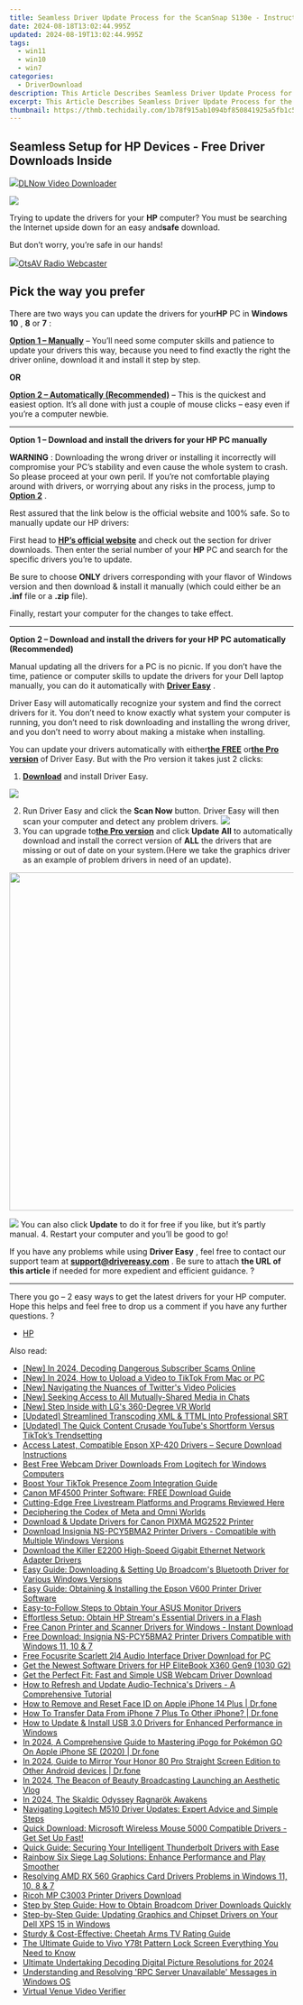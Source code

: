 ```yaml
---
title: Seamless Driver Update Process for the ScanSnap S130e - Instructions Inside!
date: 2024-08-18T13:02:44.995Z
updated: 2024-08-19T13:02:44.995Z
tags:
  - win11
  - win10
  - win7
categories:
  - DriverDownload
description: This Article Describes Seamless Driver Update Process for the ScanSnap S130e - Instructions Inside!
excerpt: This Article Describes Seamless Driver Update Process for the ScanSnap S130e - Instructions Inside!
thumbnail: https://thmb.techidaily.com/1b78f915ab1094bf850841925a5fb1c5096342e86398a63eb813197af80732b2.jpg
---
```


## Seamless Setup for HP Devices - Free Driver Downloads Inside

<!-- affiliate ads begin -->
<a href="https://secure.2checkout.com/order/checkout.php?PRODS=4712430&QTY=1&AFFILIATE=108875&CART=1"><img src="https://secure.avangate.com/images/merchant/c404a5adbf90e09631678b13b05d9d7a/products/dlnow_256.png" border="0">DLNow Video Downloader</a>
<!-- affiliate ads end -->
![](https://images.drivereasy.com/wp-content/uploads/2018/10/img_5bb8235cdc55d.jpg)

 Trying to update the drivers for your **HP**   computer? You must be searching the Internet upside down for an easy and**safe** download.

But don’t worry, you’re safe in our hands!

<!-- affiliate ads begin -->
<a href="https://otszone.ots7.com/order/checkout.php?PRODS=4713322&QTY=1&AFFILIATE=108875&CART=1"><img src="https://green.ots7.com/screenshots/OtsAV/OtsAVRadio1.90-300x188.jpg" border="0">OtsAV Radio Webcaster</a>
<!-- affiliate ads end -->
## Pick the way you prefer

 There are two ways you can update the drivers for your**HP** PC in **Windows 10** , **8** or **7** :

[**Option 1 – Manually**](https://tools.techidaily.com/drivereasy/download/) – You’ll need some computer skills and patience to update your drivers this way, because you need to find exactly the right the driver online, download it and install it step by step.

**OR**

[**Option 2 – Automatically (Recommended)**](https://tools.techidaily.com/drivereasy/download/) – This is the quickest and easiest option. It’s all done with just a couple of mouse clicks – easy even if you’re a computer newbie.

---

 **Option 1 – Download and install the drivers for your HP PC manually**

**WARNING** : Downloading the wrong driver or installing it incorrectly will compromise your PC’s stability and even cause the whole system to crash. So please proceed at your own peril. If you’re not comfortable playing around with drivers, or worrying about any risks in the process, jump to [**Option 2**](https://tools.techidaily.com/drivereasy/download/) .

 Rest assured that the link below is the official website and 100% safe. So to manually update our HP drivers:

 First head to **[HP’s official website](https://www8.hp.com/us/en/home.html)** [](https://shop-links.co/link/?exclusive=1&publisher_slug=itechdaily19598&url=https%3A%2F%2Fwww.dell.com%2Fen-us) and check out the section for driver downloads. Then enter the serial number of your **HP** PC and search for the specific drivers you’re to update.

 Be sure to choose **ONLY** drivers corresponding with your flavor of Windows version and then download & install it manually (which could either be an **.inf** file or a **.zip** file).

Finally, restart your computer for the changes to take effect.

---

 **Option 2 – Download and install the drivers for your HP PC automatically (Recommended)**

 Manual updating all the drivers for a PC is no picnic. If you don’t have the time, patience or computer skills to update the  drivers for your Dell laptop manually, you can do it automatically with **[Driver Easy](https://tools.techidaily.com/drivereasy/download/)**  .

 Driver Easy will automatically recognize your system and find the correct drivers for it. You don’t need to know exactly what system your computer is running, you don’t need to risk downloading and installing the wrong driver, and you don’t need to worry about making a mistake when installing.

 You can update your drivers automatically with either[**the FREE**](https://tools.techidaily.com/drivereasy/download/)  or[**the Pro version**](https://tools.techidaily.com/drivereasy/download/) of Driver Easy. But with the Pro version it takes just 2 clicks:

1. **[Download](https://tools.techidaily.com/drivereasy/download/)**  and install Driver Easy.
<!-- affiliate ads begin -->
<a href="https://secure.2checkout.com/order/checkout.php?PRODS=4715391&QTY=1&AFFILIATE=108875&CART=1"><img src="https://secure.avangate.com/images/merchant/7f687767ccf20fcea1c9dc4a5adc2326/Digisigner_banner_728_x_90_color_version.png" border="0"></a>
<!-- affiliate ads end -->
2. Run Driver Easy and click the **Scan Now** button. Driver Easy will then scan your computer and detect any problem drivers. ![](https://images.drivereasy.com/wp-content/uploads/2018/07/img_5b5aefd675a7c.jpg)
3. You can upgrade to[**the Pro version**](https://tools.techidaily.com/drivereasy/download/) and click **Update All** to automatically download and install the correct version of **ALL**  the drivers that are missing or out of date on your system.(Here we take the graphics driver as an example of problem drivers in need of an update).  
<!-- affiliate ads begin -->
<a href="https://appsumo.8odi.net/c/5597632/2075461/7443" target="_top" id="2075461"><img src="//a.impactradius-go.com/display-ad/7443-2075461" border="0" alt="" width="1200" height="600"/></a><img height="0" width="0" src="https://appsumo.8odi.net/i/5597632/2075461/7443" style="position:absolute;visibility:hidden;" border="0" />
<!-- affiliate ads end -->
![](https://images.drivereasy.com/wp-content/uploads/2018/10/img_5bb83229d86f1.jpg) You can also click **Update** to do it for free if you like, but it’s partly manual.
4. Restart your computer and you’ll be good to go!

 If you have any problems while using **Driver Easy** , feel free to contact our support team at **<support@drivereasy.com>** . Be sure to attach **the URL of this article** if needed for more expedient and efficient guidance. ?

---

 There you go – 2 easy ways to get the latest drivers for your HP computer. Hope this helps and feel free to drop us a comment if you have any further questions. ?

* [HP](https://tools.techidaily.com/drivereasy/download/)

<ins class="adsbygoogle"
     style="display:block"
     data-ad-format="autorelaxed"
     data-ad-client="ca-pub-7571918770474297"
     data-ad-slot="1223367746"></ins>



<ins class="adsbygoogle"
     style="display:block"
     data-ad-client="ca-pub-7571918770474297"
     data-ad-slot="8358498916"
     data-ad-format="auto"
     data-full-width-responsive="true"></ins>

<span class="atpl-alsoreadstyle">Also read:</span>
<div><ul>
<li><a href="https://facebook-video-share.techidaily.com/new-in-2024-decoding-dangerous-subscriber-scams-online/"><u>[New] In 2024, Decoding Dangerous Subscriber Scams Online</u></a></li>
<li><a href="https://tiktok-video-recordings.techidaily.com/new-in-2024-how-to-upload-a-video-to-tiktok-from-mac-or-pc/"><u>[New] In 2024, How to Upload a Video to TikTok From Mac or PC</u></a></li>
<li><a href="https://twitter-videos.techidaily.com/new-navigating-the-nuances-of-twitters-video-policies/"><u>[New] Navigating the Nuances of Twitter's Video Policies</u></a></li>
<li><a href="https://facebook-videos.techidaily.com/new-seeking-access-to-all-mutually-shared-media-in-chats/"><u>[New] Seeking Access to All Mutually-Shared Media in Chats</u></a></li>
<li><a href="https://extra-guidance.techidaily.com/new-step-inside-with-lgs-360-degree-vr-world/"><u>[New] Step Inside with LG's 360-Degree VR World</u></a></li>
<li><a href="https://some-approaches.techidaily.com/updated-streamlined-transcoding-xml-and-ttml-into-professional-srt/"><u>[Updated] Streamlined Transcoding  XML & TTML Into Professional SRT</u></a></li>
<li><a href="https://facebook-record-videos.techidaily.com/updated-the-quick-content-crusade-youtubes-shortform-versus-tiktoks-trendsetting/"><u>[Updated] The Quick Content Crusade  YouTube's Shortform Versus TikTok’s Trendsetting</u></a></li>
<li><a href="https://win-amazing.techidaily.com/access-latest-compatible-epson-xp-420-drivers-secure-download-instructions/"><u>Access Latest, Compatible Epson XP-420 Drivers – Secure Download Instructions</u></a></li>
<li><a href="https://win-amazing.techidaily.com/best-free-webcam-driver-downloads-from-logitech-for-windows-computers/"><u>Best Free Webcam Driver Downloads From Logitech for Windows Computers</u></a></li>
<li><a href="https://extra-tips.techidaily.com/boost-your-tiktok-presence-zoom-integration-guide/"><u>Boost Your TikTok Presence  Zoom Integration Guide</u></a></li>
<li><a href="https://win-amazing.techidaily.com/canon-mf4500-printer-software-free-download-guide/"><u>Canon MF4500 Printer Software: FREE Download Guide</u></a></li>
<li><a href="https://extra-tips.techidaily.com/cutting-edge-free-livestream-platforms-and-programs-reviewed-here/"><u>Cutting-Edge Free Livestream Platforms and Programs Reviewed Here</u></a></li>
<li><a href="https://article-files.techidaily.com/deciphering-the-codex-of-meta-and-omni-worlds/"><u>Deciphering the Codex of Meta and Omni Worlds</u></a></li>
<li><a href="https://win-amazing.techidaily.com/download-and-update-drivers-for-canon-pixma-mg2522-printer/"><u>Download & Update Drivers for Canon PIXMA MG2522 Printer</u></a></li>
<li><a href="https://win-amazing.techidaily.com/download-insignia-ns-pcy5bma2-printer-drivers-compatible-with-multiple-windows-versions/"><u>Download Insignia NS-PCY5BMA2 Printer Drivers - Compatible with Multiple Windows Versions</u></a></li>
<li><a href="https://win-amazing.techidaily.com/download-the-killer-e2200-high-speed-gigabit-ethernet-network-adapter-drivers/"><u>Download the Killer E2200 High-Speed Gigabit Ethernet Network Adapter Drivers</u></a></li>
<li><a href="https://win-amazing.techidaily.com/easy-guide-downloading-and-setting-up-broadcoms-bluetooth-driver-for-various-windows-versions/"><u>Easy Guide: Downloading & Setting Up Broadcom's Bluetooth Driver for Various Windows Versions</u></a></li>
<li><a href="https://win-amazing.techidaily.com/easy-guide-obtaining-and-installing-the-epson-v600-printer-driver-software/"><u>Easy Guide: Obtaining & Installing the Epson V600 Printer Driver Software</u></a></li>
<li><a href="https://win-amazing.techidaily.com/easy-to-follow-steps-to-obtain-your-asus-monitor-drivers/"><u>Easy-to-Follow Steps to Obtain Your ASUS Monitor Drivers</u></a></li>
<li><a href="https://win-amazing.techidaily.com/effortless-setup-obtain-hp-streams-essential-drivers-in-a-flash/"><u>Effortless Setup: Obtain HP Stream's Essential Drivers in a Flash</u></a></li>
<li><a href="https://win-amazing.techidaily.com/free-canon-printer-and-scanner-drivers-for-windows-instant-download/"><u>Free Canon Printer and Scanner Drivers for Windows - Instant Download</u></a></li>
<li><a href="https://win-amazing.techidaily.com/free-download-insignia-ns-pcy5bma2-printer-drivers-compatible-with-windows-11-10-and-7/"><u>Free Download: Insignia NS-PCY5BMA2 Printer Drivers Compatible with Windows 11, 10 & 7</u></a></li>
<li><a href="https://win-amazing.techidaily.com/free-focusrite-scarlett-2i4-audio-interface-driver-download-for-pc/"><u>Free Focusrite Scarlett 2I4 Audio Interface Driver Download for PC</u></a></li>
<li><a href="https://win-amazing.techidaily.com/get-the-newest-software-drivers-for-hp-elitebook-x360-gen9-1030-g2/"><u>Get the Newest Software Drivers for HP EliteBook X360 Gen9 (1030 G2)</u></a></li>
<li><a href="https://win-amazing.techidaily.com/get-the-perfect-fit-fast-and-simple-usb-webcam-driver-download/"><u>Get the Perfect Fit: Fast and Simple USB Webcam Driver Download</u></a></li>
<li><a href="https://win-amazing.techidaily.com/how-to-refresh-and-update-audio-technicas-drivers-a-comprehensive-tutorial/"><u>How to Refresh and Update Audio-Technica's Drivers - A Comprehensive Tutorial</u></a></li>
<li><a href="https://iphone-unlock.techidaily.com/how-to-remove-and-reset-face-id-on-apple-iphone-14-plus-drfone-by-drfone-ios/"><u>How to Remove and Reset Face ID on Apple iPhone 14 Plus | Dr.fone</u></a></li>
<li><a href="https://review-topics.techidaily.com/how-to-transfer-data-from-iphone-7-plus-to-other-iphone-drfone-by-drfone-transfer-data-from-ios-transfer-data-from-ios/"><u>How To Transfer Data From iPhone 7 Plus To Other iPhone? | Dr.fone</u></a></li>
<li><a href="https://win-amazing.techidaily.com/how-to-update-and-install-usb-30-drivers-for-enhanced-performance-in-windows/"><u>How to Update & Install USB 3.0 Drivers for Enhanced Performance in Windows</u></a></li>
<li><a href="https://ios-pokemon-go.techidaily.com/in-2024-a-comprehensive-guide-to-mastering-ipogo-for-pokemon-go-on-apple-iphone-se-2020-drfone-by-drfone-virtual-ios/"><u>In 2024, A Comprehensive Guide to Mastering iPogo for Pokémon GO On Apple iPhone SE (2020) | Dr.fone</u></a></li>
<li><a href="https://screen-mirror.techidaily.com/in-2024-guide-to-mirror-your-honor-80-pro-straight-screen-edition-to-other-android-devices-drfone-by-drfone-android/"><u>In 2024, Guide to Mirror Your Honor 80 Pro Straight Screen Edition to Other Android devices | Dr.fone</u></a></li>
<li><a href="https://youtube-stream.techidaily.com/in-2024-the-beacon-of-beauty-broadcasting-launching-an-aesthetic-vlog/"><u>In 2024, The Beacon of Beauty Broadcasting  Launching an Aesthetic Vlog</u></a></li>
<li><a href="https://visual-screen-recording.techidaily.com/in-2024-the-skaldic-odyssey-ragnarok-awakens/"><u>In 2024, The Skaldic Odyssey  Ragnarök Awakens</u></a></li>
<li><a href="https://win-amazing.techidaily.com/navigating-logitech-m510-driver-updates-expert-advice-and-simple-steps/"><u>Navigating Logitech M510 Driver Updates: Expert Advice and Simple Steps</u></a></li>
<li><a href="https://hardware-updates.techidaily.com/quick-download-microsoft-wireless-mouse-5000-compatible-drivers-get-set-up-fast/"><u>Quick Download: Microsoft Wireless Mouse 5000 Compatible Drivers - Get Set Up Fast!</u></a></li>
<li><a href="https://win-amazing.techidaily.com/quick-guide-securing-your-intelligent-thunderbolt-drivers-with-ease/"><u>Quick Guide: Securing Your Intelligent Thunderbolt Drivers with Ease</u></a></li>
<li><a href="https://win-answers.techidaily.com/rainbow-six-siege-lag-solutions-enhance-performance-and-play-smoother/"><u>Rainbow Six Siege Lag Solutions: Enhance Performance and Play Smoother</u></a></li>
<li><a href="https://win-amazing.techidaily.com/resolving-amd-rx-560-graphics-card-drivers-problems-in-windows-11-10-8-and-7/"><u>Resolving AMD RX 560 Graphics Card Drivers Problems in Windows 11, 10, 8 & 7</u></a></li>
<li><a href="https://win-amazing.techidaily.com/ricoh-mp-c3003-printer-drivers-download/"><u>Ricoh MP C3003 Printer Drivers Download</u></a></li>
<li><a href="https://win-amazing.techidaily.com/step-by-step-guide-how-to-obtain-broadcom-driver-downloads-quickly/"><u>Step by Step Guide: How to Obtain Broadcom Driver Downloads Quickly</u></a></li>
<li><a href="https://win-amazing.techidaily.com/step-by-step-guide-updating-graphics-and-chipset-drivers-on-your-dell-xps-15-in-windows/"><u>Step-by-Step Guide: Updating Graphics and Chipset Drivers on Your Dell XPS 15 in Windows</u></a></li>
<li><a href="https://buynow-marvelous.techidaily.com/sturdy-and-cost-effective-cheetah-arms-tv-rating-guide/"><u>Sturdy & Cost-Effective: Cheetah Arms TV Rating Guide</u></a></li>
<li><a href="https://android-unlock.techidaily.com/the-ultimate-guide-to-vivo-y78t-pattern-lock-screen-everything-you-need-to-know-by-drfone-android/"><u>The Ultimate Guide to Vivo Y78t Pattern Lock Screen Everything You Need to Know</u></a></li>
<li><a href="https://some-guidance.techidaily.com/ultimate-undertaking-decoding-digital-picture-resolutions-for-2024/"><u>Ultimate Undertaking  Decoding Digital Picture Resolutions for 2024</u></a></li>
<li><a href="https://common-error.techidaily.com/understanding-and-resolving-rpc-server-unavailable-messages-in-windows-os/"><u>Understanding and Resolving 'RPC Server Unavailable' Messages in Windows OS</u></a></li>
<li><a href="https://facebook-video-content.techidaily.com/virtual-venue-video-verifier/"><u>Virtual Venue Video Verifier</u></a></li>
</ul></div>
